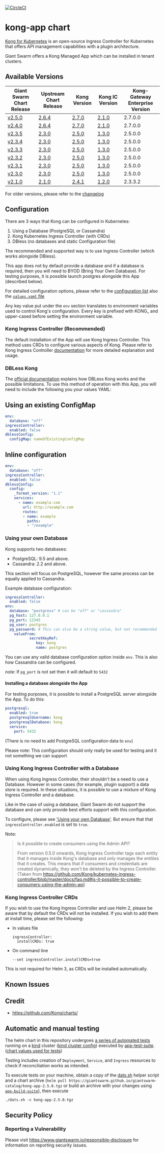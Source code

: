 [![CircleCI](https://circleci.com/gh/giantswarm/kong-app.svg?style=shield)](https://circleci.com/gh/giantswarm/kong-app)

# kong-app chart

[Kong for Kubernetes](https://github.com/Kong/kubernetes-ingress-controller) is
an open-source Ingress Controller for Kubernetes that offers API management capabilities
with a plugin architecture.

Giant Swarm offers a Kong Managed App which can be installed in tenant clusters.

## Available Versions

| Giant Swarm Chart Release | Upstream Chart Release | Kong Version | Kong IC Version | Kong-Gateway Enterprise Version |
| --- | --- | --- | --- | --- |
| [v2.5.0](https://github.com/giantswarm/kong-app/blob/master/CHANGELOG.md#250---2022-01-18) | [2.6.4](https://github.com/Kong/charts/blob/main/charts/kong/CHANGELOG.md#264) | [2.7.0](https://github.com/Kong/kong/blob/master/CHANGELOG.md#270) | [2.1.0](https://github.com/Kong/kubernetes-ingress-controller/blob/main/CHANGELOG.md#210) | 2.7.0.0 |
| [v2.4.0](https://github.com/giantswarm/kong-app/blob/master/CHANGELOG.md#240---2022-01-12) | [2.6.4](https://github.com/Kong/charts/blob/main/charts/kong/CHANGELOG.md#264) | [2.7.0](https://github.com/Kong/kong/blob/master/CHANGELOG.md#270) | [2.1.0](https://github.com/Kong/kubernetes-ingress-controller/blob/main/CHANGELOG.md#210) | 2.7.0.0 |
| [v2.3.5](https://github.com/giantswarm/kong-app/blob/master/CHANGELOG.md#235---2021-12-14) | [2.3.0](https://github.com/Kong/charts/blob/main/charts/kong/CHANGELOG.md#230) | [2.5.0](https://github.com/Kong/kong/blob/master/CHANGELOG.md#250) | [1.3.0](https://github.com/Kong/kubernetes-ingress-controller/blob/main/CHANGELOG.md#130) | 2.5.0.0 |
| [v2.3.4](https://github.com/giantswarm/kong-app/blob/master/CHANGELOG.md#234---2021-12-02) | [2.3.0](https://github.com/Kong/charts/blob/main/charts/kong/CHANGELOG.md#230) | [2.5.0](https://github.com/Kong/kong/blob/master/CHANGELOG.md#250) | [1.3.0](https://github.com/Kong/kubernetes-ingress-controller/blob/main/CHANGELOG.md#130) | 2.5.0.0 |
| [v2.3.3](https://github.com/giantswarm/kong-app/blob/master/CHANGELOG.md#233---2021-11-24) | [2.3.0](https://github.com/Kong/charts/blob/main/charts/kong/CHANGELOG.md#230) | [2.5.0](https://github.com/Kong/kong/blob/master/CHANGELOG.md#250) | [1.3.0](https://github.com/Kong/kubernetes-ingress-controller/blob/main/CHANGELOG.md#130) | 2.5.0.0 |
| [v2.3.2](https://github.com/giantswarm/kong-app/blob/master/CHANGELOG.md#232---2021-10-05) | [2.3.0](https://github.com/Kong/charts/blob/main/charts/kong/CHANGELOG.md#230) | [2.5.0](https://github.com/Kong/kong/blob/master/CHANGELOG.md#250) | [1.3.0](https://github.com/Kong/kubernetes-ingress-controller/blob/main/CHANGELOG.md#130) | 2.5.0.0 |
| [v2.3.1](https://github.com/giantswarm/kong-app/blob/master/CHANGELOG.md#231---2021-09-14) | [2.3.0](https://github.com/Kong/charts/blob/main/charts/kong/CHANGELOG.md#230) | [2.5.0](https://github.com/Kong/kong/blob/master/CHANGELOG.md#250) | [1.3.0](https://github.com/Kong/kubernetes-ingress-controller/blob/main/CHANGELOG.md#130) | 2.5.0.0 |
| [v2.3.0](https://github.com/giantswarm/kong-app/blob/master/CHANGELOG.md#230---2021-08-25) | [2.3.0](https://github.com/Kong/charts/blob/main/charts/kong/CHANGELOG.md#230) | [2.5.0](https://github.com/Kong/kong/blob/master/CHANGELOG.md#250) | [1.3.0](https://github.com/Kong/kubernetes-ingress-controller/blob/main/CHANGELOG.md#130) | 2.5.0.0 |
| [v2.1.0](https://github.com/giantswarm/kong-app/blob/master/CHANGELOG.md#210---2021-06-15) | [2.1.0](https://github.com/Kong/charts/blob/main/charts/kong/CHANGELOG.md#210) | [2.4.1](https://github.com/Kong/kong/blob/master/CHANGELOG.md#241) | [1.2.0](https://github.com/Kong/kubernetes-ingress-controller/blob/main/CHANGELOG.md#120) | 2.3.3.2 |

For older versions, please refer to the [changelog](https://github.com/giantswarm/kong-app/blob/master/CHANGELOG.md)

## Configuration
There are 3 ways that Kong can be configured in Kubernetes:

1. Using a Database (PostgreSQL or Cassandra)
1. Kong Kubernetes Ingress Controller (with CRDs)
1. DBless (no databases and static Configuration file)

The recommended and supported way is to use Ingress Controller (which works
alongside DBless).

This app does not by default provide a database and if a database is required,
then you will need to BYOD (Bring Your Own Database). For testing purposes, it
is possible launch postgres alongside this App (described below).

For detailed configuration options, please refer to the [configuration list](helm/kong-app/README.md#configuration)
also the [`values.yaml` file](helm/kong-app/values.yaml)

Any key value put under the `env` section translates to environment variables
used to control Kong's configuration. Every key is prefixed with KONG_ and
upper-cased before setting the environment variable.

### Kong Ingress Controller (Recommended)
The default installation of the App will use Kong Ingress Controller. This
method uses CRDs to configure various aspects of Kong. Please refer to Kong
Ingress Controller
[documentation](https://github.com/Kong/kubernetes-ingress-controller/tree/master/docs)
for more detailed explanation and usage.

### DBLess Kong
The [official documentation](https://docs.konghq.com/1.4.x/db-less-and-declarative-config/)
explains how DBLess Kong works and the possible limitations. To use this method
of operation with this App, you will need to include the following you your
values YAML:

Using an existing ConfigMap
---------------------------
```YAML
env:
  database: "off"
ingressController:
  enabled: false
dblessConfig:
  configMap: nameOfExistingConfigMap
```

Inline configuration
--------------------
```YAML
env:
  database: "off"
ingressController:
  enabled: false
dblessConfig:
  config:
    _format_version: "1.1"
    services:
      - name: example.com
        url: http://example.com
        routes:
        - name: example
          paths:
          - "/example"
```

### Using your own Database
Kong supports two databases:

- PostgreSQL: 9.5 and above.
- Cassandra: 2.2 and above.

This section will focus on PostgreSQL, however the same process can be equally
applied to Cassandra.

Example database configuration:
```YAML
ingressController:
  enabled: false
env:
  database: "postgress" # can be "off" or "cassandra"
  pg_host: 127.0.0.1
  pg_port: 12345
  pg_user: postgres
  pg_password: # This can also be a string value, but not recommended
    valueFrom:
           secretKeyRef:
              key: kong
              name: postgres
```
You can use any valid database configuration option inside `env`. This is also
how Cassandra can be configured.

_note_: If `pg_port` is not set then it will default to `5432`

#### Installing a database alongside the App
For testing purposes, it is possible to install a PostgreSQL server alongside
the App. To do this:

```YAML
postgresql:
  enabled: true
  postgresqlUsername: kong
  postgresqlDatabase: kong
  service:
    port: 5432
```
(There is no need to add PostgreSQL configuration data to `env`)

Please note: This configuration should only really be used for testing and it
not something we can support

### Using Kong Ingress Controller with a Database
When using Kong Ingress Controller, their shouldn't be a need to use a Database.
However in some cases (for example, plugin support) a data store is
required. In these situations, it is possible to use a mixture of Kong Ingress
Controller and a database.

Like in the case of using a database, Giant Swarm do not support the database and
can only provide best efforts support with this configuration.

To configure, please see ['Using your own Database'](#using-your-own-database).
But ensure that that `ingressController.enabled` is set to `true`.

Note:
> Is it possible to create consumers using the Admin API?
>
> From version 0.5.0 onwards, Kong Ingress Controller tags each entity that it
> manages inside Kong's database and only manages the entities that it creates.
> This means that if consumers and credentials are created dynamically,
> they won't be deleted by the Ingress Controller.
(Taken from https://github.com/Kong/kubernetes-ingress-controller/blob/master/docs/faq.md#is-it-possible-to-create-consumers-using-the-admin-api)

### Kong Ingress Controller CRDs
If you wish to use the Kong Ingress Controller and use Helm 2, please be aware
that by default the CRDs will not be installed. If you wish to add them at
install time, please set the following:

  - In values file
    ```
    ingressController:
      installCRDs: true
    ```
  - On command line
    ```
    --set ingressController.installCRDs=true
    ```

This is not required for Helm 3, as CRDs will be installed automatically.

## Known Issues

## Credit

* https://github.com/Kong/charts/

## Automatic and manual testing

The helm chart in this repository undergoes [a series of automated tests](tests/ats/test_basic_cluster.py) running on a [kind](https://kind.sigs.k8s.io/) cluster ([kind cluster config](tests/kind_config.yaml)) executed by [app-test-suite](https://github.com/giantswarm/app-test-suite). ([chart values used for tests](tests/test-values.yaml))

Testing includes creation of `Deployment`, `Service`, and `Ingress` resources to check if reconciliation works as intended.

To execute tests on your machine, obtain a copy of the [dats.sh](https://github.com/giantswarm/app-test-suite/releases/download/v0.2.2/dats.sh) helper script and a chart archive (`helm pull https://giantswarm.github.io/giantswarm-catalog/kong-app-2.5.0.tgz` or build an archive with your changes using [`app-build-suite`](http://github.com/giantswarm/app-build-suite)), then execute

```
./dats.sh -c kong-app-2.5.0.tgz
```

## Security Policy

### Reporting a Vulnerability

Please visit https://www.giantswarm.io/responsible-disclosure for information on
reporting security issues.
